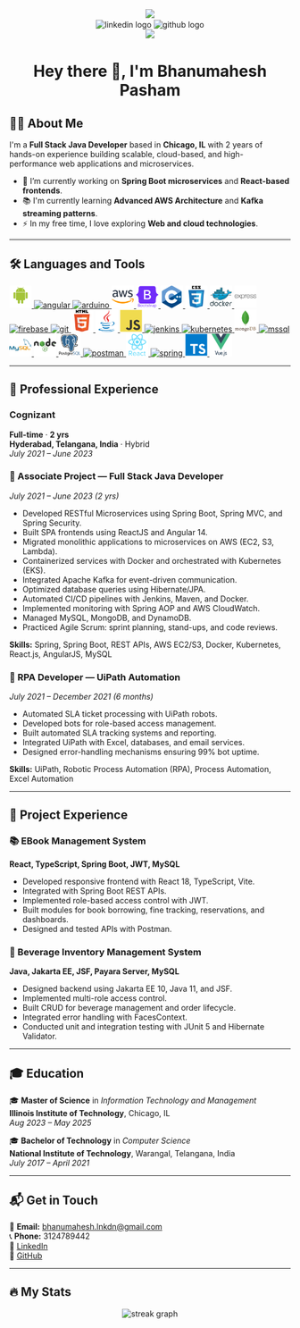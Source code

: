<div align="center">
  <img height="150" src="https://media.giphy.com/media/M9gbBd9nbDrOTu1Mqx/giphy.gif"  />
</div>


<div align="center">
  <img src="https://img.shields.io/static/v1?message=LinkedIn&logo=linkedin&label=&color=0077B5&logoColor=white&labelColor=&style=for-the-badge" height="25" alt="linkedin logo" />
  <img src="https://img.shields.io/static/v1?message=GitHub&logo=github&label=&color=181717&logoColor=white&labelColor=&style=for-the-badge" height="25" alt="github logo" />
</div>



<div align="center">
  <img src="https://visitor-badge.laobi.icu/badge?page_id=Bhanumahesh70.Bhanumahesh70&"  />
</div>


<h1 align="center">Hey there 👋, I'm Bhanumahesh Pasham</h1>


## 👩‍💻 About Me

I'm a **Full Stack Java Developer** based in **Chicago, IL** with 2 years of hands-on experience building scalable, cloud-based, and high-performance web applications and microservices.

- 🔭 I’m currently working on **Spring Boot microservices** and **React-based frontends**.
- 📚 I'm currently learning **Advanced AWS Architecture** and **Kafka streaming patterns**.
- ⚡ In my free time, I love exploring **Web and cloud technologies**.

---

## 🛠️ Languages and Tools

<div align="left">
 <p align="left"> <a href="https://developer.android.com" target="_blank" rel="noreferrer"> <img src="https://raw.githubusercontent.com/devicons/devicon/master/icons/android/android-original-wordmark.svg" alt="android" width="40" height="40"/> </a> <a href="https://angular.io" target="_blank" rel="noreferrer"> <img src="https://angular.io/assets/images/logos/angular/angular.svg" alt="angular" width="40" height="40"/> </a> <a href="https://www.arduino.cc/" target="_blank" rel="noreferrer"> <img src="https://cdn.worldvectorlogo.com/logos/arduino-1.svg" alt="arduino" width="40" height="40"/> </a> <a href="https://aws.amazon.com" target="_blank" rel="noreferrer"> <img src="https://raw.githubusercontent.com/devicons/devicon/master/icons/amazonwebservices/amazonwebservices-original-wordmark.svg" alt="aws" width="40" height="40"/> </a> <a href="https://getbootstrap.com" target="_blank" rel="noreferrer"> <img src="https://raw.githubusercontent.com/devicons/devicon/master/icons/bootstrap/bootstrap-plain-wordmark.svg" alt="bootstrap" width="40" height="40"/> </a> <a href="https://www.w3schools.com/cpp/" target="_blank" rel="noreferrer"> <img src="https://raw.githubusercontent.com/devicons/devicon/master/icons/cplusplus/cplusplus-original.svg" alt="cplusplus" width="40" height="40"/> </a> <a href="https://www.w3schools.com/css/" target="_blank" rel="noreferrer"> <img src="https://raw.githubusercontent.com/devicons/devicon/master/icons/css3/css3-original-wordmark.svg" alt="css3" width="40" height="40"/> </a> <a href="https://www.docker.com/" target="_blank" rel="noreferrer"> <img src="https://raw.githubusercontent.com/devicons/devicon/master/icons/docker/docker-original-wordmark.svg" alt="docker" width="40" height="40"/> </a> <a href="https://expressjs.com" target="_blank" rel="noreferrer"> <img src="https://raw.githubusercontent.com/devicons/devicon/master/icons/express/express-original-wordmark.svg" alt="express" width="40" height="40"/> </a> <a href="https://firebase.google.com/" target="_blank" rel="noreferrer"> <img src="https://www.vectorlogo.zone/logos/firebase/firebase-icon.svg" alt="firebase" width="40" height="40"/> </a> <a href="https://git-scm.com/" target="_blank" rel="noreferrer"> <img src="https://www.vectorlogo.zone/logos/git-scm/git-scm-icon.svg" alt="git" width="40" height="40"/> </a> <a href="https://www.w3.org/html/" target="_blank" rel="noreferrer"> <img src="https://raw.githubusercontent.com/devicons/devicon/master/icons/html5/html5-original-wordmark.svg" alt="html5" width="40" height="40"/> </a> <a href="https://www.java.com" target="_blank" rel="noreferrer"> <img src="https://raw.githubusercontent.com/devicons/devicon/master/icons/java/java-original.svg" alt="java" width="40" height="40"/> </a> <a href="https://developer.mozilla.org/en-US/docs/Web/JavaScript" target="_blank" rel="noreferrer"> <img src="https://raw.githubusercontent.com/devicons/devicon/master/icons/javascript/javascript-original.svg" alt="javascript" width="40" height="40"/> </a> <a href="https://www.jenkins.io" target="_blank" rel="noreferrer"> <img src="https://www.vectorlogo.zone/logos/jenkins/jenkins-icon.svg" alt="jenkins" width="40" height="40"/> </a> <a href="https://kubernetes.io" target="_blank" rel="noreferrer"> <img src="https://www.vectorlogo.zone/logos/kubernetes/kubernetes-icon.svg" alt="kubernetes" width="40" height="40"/> </a> <a href="https://www.mongodb.com/" target="_blank" rel="noreferrer"> <img src="https://raw.githubusercontent.com/devicons/devicon/master/icons/mongodb/mongodb-original-wordmark.svg" alt="mongodb" width="40" height="40"/> </a> <a href="https://www.microsoft.com/en-us/sql-server" target="_blank" rel="noreferrer"> <img src="https://www.svgrepo.com/show/303229/microsoft-sql-server-logo.svg" alt="mssql" width="40" height="40"/> </a> <a href="https://www.mysql.com/" target="_blank" rel="noreferrer"> <img src="https://raw.githubusercontent.com/devicons/devicon/master/icons/mysql/mysql-original-wordmark.svg" alt="mysql" width="40" height="40"/> </a> <a href="https://nodejs.org" target="_blank" rel="noreferrer"> <img src="https://raw.githubusercontent.com/devicons/devicon/master/icons/nodejs/nodejs-original-wordmark.svg" alt="nodejs" width="40" height="40"/> </a> <a href="https://www.postgresql.org" target="_blank" rel="noreferrer"> <img src="https://raw.githubusercontent.com/devicons/devicon/master/icons/postgresql/postgresql-original-wordmark.svg" alt="postgresql" width="40" height="40"/> </a> <a href="https://postman.com" target="_blank" rel="noreferrer"> <img src="https://www.vectorlogo.zone/logos/getpostman/getpostman-icon.svg" alt="postman" width="40" height="40"/> </a> <a href="https://reactjs.org/" target="_blank" rel="noreferrer"> <img src="https://raw.githubusercontent.com/devicons/devicon/master/icons/react/react-original-wordmark.svg" alt="react" width="40" height="40"/> </a> <a href="https://spring.io/" target="_blank" rel="noreferrer"> <img src="https://www.vectorlogo.zone/logos/springio/springio-icon.svg" alt="spring" width="40" height="40"/> </a> <a href="https://www.typescriptlang.org/" target="_blank" rel="noreferrer"> <img src="https://raw.githubusercontent.com/devicons/devicon/master/icons/typescript/typescript-original.svg" alt="typescript" width="40" height="40"/> </a> <a href="https://vuejs.org/" target="_blank" rel="noreferrer"> <img src="https://raw.githubusercontent.com/devicons/devicon/master/icons/vuejs/vuejs-original-wordmark.svg" alt="vuejs" width="40" height="40"/> </a> </p>
</div>


---

## 💼 Professional Experience

### Cognizant  
**Full-time** · **2 yrs**  
**Hyderabad, Telangana, India** · Hybrid  
_July 2021 – June 2023_


### 🚀 Associate Project — Full Stack Java Developer  
_July 2021 – June 2023 (2 yrs)_

- Developed RESTful Microservices using Spring Boot, Spring MVC, and Spring Security.
- Built SPA frontends using ReactJS and Angular 14.
- Migrated monolithic applications to microservices on AWS (EC2, S3, Lambda).
- Containerized services with Docker and orchestrated with Kubernetes (EKS).
- Integrated Apache Kafka for event-driven communication.
- Optimized database queries using Hibernate/JPA.
- Automated CI/CD pipelines with Jenkins, Maven, and Docker.
- Implemented monitoring with Spring AOP and AWS CloudWatch.
- Managed MySQL, MongoDB, and DynamoDB.
- Practiced Agile Scrum: sprint planning, stand-ups, and code reviews.

**Skills:** Spring, Spring Boot, REST APIs, AWS EC2/S3, Docker, Kubernetes, React.js, AngularJS, MySQL


### 🤖 RPA Developer — UiPath Automation  
_July 2021 – December 2021 (6 months)_

- Automated SLA ticket processing with UiPath robots.
- Developed bots for role-based access management.
- Built automated SLA tracking systems and reporting.
- Integrated UiPath with Excel, databases, and email services.
- Designed error-handling mechanisms ensuring 99% bot uptime.

**Skills:** UiPath, Robotic Process Automation (RPA), Process Automation, Excel Automation

---

## 📂 Project Experience

### 📚 EBook Management System  
**React, TypeScript, Spring Boot, JWT, MySQL**

- Developed responsive frontend with React 18, TypeScript, Vite.
- Integrated with Spring Boot REST APIs.
- Implemented role-based access control with JWT.
- Built modules for book borrowing, fine tracking, reservations, and dashboards.
- Designed and tested APIs with Postman.


### 🍹 Beverage Inventory Management System  
**Java, Jakarta EE, JSF, Payara Server, MySQL**

- Designed backend using Jakarta EE 10, Java 11, and JSF.
- Implemented multi-role access control.
- Built CRUD for beverage management and order lifecycle.
- Integrated error handling with FacesContext.
- Conducted unit and integration testing with JUnit 5 and Hibernate Validator.

---

## 🎓 Education

🎓 **Master of Science** in *Information Technology and Management*  
**Illinois Institute of Technology**, Chicago, IL  
_Aug 2023 – May 2025_

🎓 **Bachelor of Technology** in *Computer Science*  
**National Institute of Technology**, Warangal, Telangana, India  
_July 2017 – April 2021_

---

## 📬 Get in Touch

📧 **Email:** bhanumahesh.lnkdn@gmail.com  
📞 **Phone:** 3124789442  
🔗 [LinkedIn](https://www.linkedin.com/in/bhanumahesh68)  
🔗 [GitHub](https://github.com/Bhanumahesh70)

---

## 🔥 My Stats

<div align="center">
  <img src="https://streak-stats.demolab.com?user=Bhanumahesh70&locale=en&mode=daily&theme=dark&hide_border=false&border_radius=5&order=3" height="220" alt="streak graph" />
</div>

